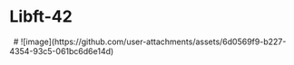 # Libft-42
 <img width="3">
 #
![image](https://github.com/user-attachments/assets/6d0569f9-b227-4354-93c5-061bc6d6e14d)
